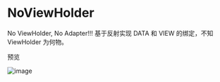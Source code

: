 # NoViewHolder
No ViewHolder, No Adapter!!! 基于反射实现 DATA 和 VIEW 的绑定，不知 ViewHolder 为何物。

预览

![image](https://github.com/dgyqll/NoViewHolder/blob/master/app/src/main/res/drawable/jdfw.gif)
